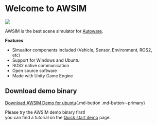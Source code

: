# Welcome to AWSIM

![](E2ESim.png)

AWSIM is the best scene simulator for [Autoware](https://github.com/autowarefoundation/autoware).

**Features**

- Simualtor components included (Vehicle, Sensor, Environment, ROS2, etc)
- Support for Windows and Ubuntu
- ROS2 native communication
- Open source software
- Made with Unity Game Engine

## Download demo binary

[Download AWSIM Demo for ubuntu](https://github.com/tier4/AWSIM/releases/download/v1.0.1/AWSIM_v1.0.1.zip){.md-button .md-button--primary}

Please try the AWSIM demo binary first!  
you can find a tutorial on the [Quick start demo](./GettingStarted/QuickStartDemo/index.md) page.

